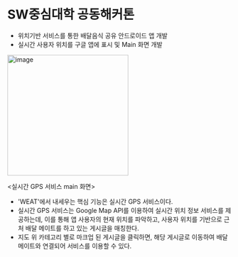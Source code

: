 # SW중심대학 공동해커톤

- 위치기반 서비스를 통한 배달음식 공유 안드로이드 앱 개발
- 실시간 사용자 위치를 구글 앱에 표시 및 Main 화면 개발

<img width="272" alt="image" src="https://user-images.githubusercontent.com/78517051/186102636-8e021fec-657d-486e-b21c-b879db5f486c.png">

<실시간 GPS 서비스 main 화면>
- 'WEAT'에서 내세우는 핵심 기능은 실시간 GPS 서비스이다.
- 실시간 GPS 서비스는 Google Map API를 이용하여 실시간 위치 정보 서비스를 제공하는데, 이를 통해 앱 사용자의 현재 위치를 파악하고, 사용자 위치를 기반으로 
근처 배달 메이트를 하고 있는 게시글을 매칭한다.
- 지도 위 카테고리 별로 마크업 된 게시글을 클릭하면, 해당 게시글로 이동하여 배달 메이트와 연결되어 서비스를 이용할 수 있다.
